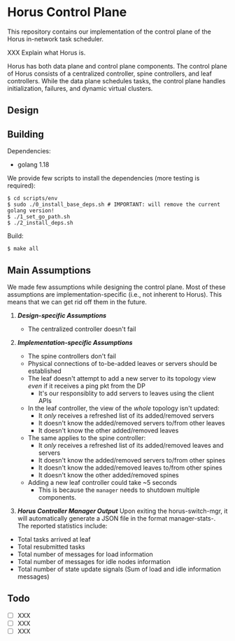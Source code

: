 # Horus Control Plane

This repository contains our implementation of the control plane of the Horus in-network task scheduler. 

XXX Explain what Horus is.

Horus has both data plane and control plane components. 
The control plane of Horus consists of a centralized controller, spine controllers, and leaf controllers. While the data plane schedules tasks, the control plane handles initialization, failures, and dynamic virtual clusters.


## Design


## Building

Dependencies:
- golang 1.18

We provide few scripts to install the dependencies (more testing is required):

    $ cd scripts/env
    $ sudo ./0_install_base_deps.sh # IMPORTANT: will remove the current golang version!
    $ ./1_set_go_path.sh
    $ ./2_install_deps.sh

Build:

    $ make all

## Main Assumptions
We made few assumptions while designing the control plane. Most of these assumptions are implementation-specific (i.e., not inherent to Horus). This means that we can get rid off them in the future.

1. ***Design-specific Assumptions***
    - The centralized controller doesn't fail
2. ***Implementation-specific Assumptions***
    - The spine controllers don't fail
    - Physical connections of to-be-added leaves or servers should be established
    - The leaf doesn't attempt to add a new server to its topology view *even* if it receives a ping pkt from the DP
        - It's our responsiblity to add servers to leaves using the client APIs
    - In the leaf controller, the view of the *whole* topology isn't updated:
        - It *only* receives a refreshed list of its added/removed servers
        - It doesn't know the added/removed servers to/from other leaves
        - It doesn't know the other added/removed leaves
    - The same applies to the spine controller:
        - It *only* receives a refreshed list of its added/removed leaves and servers
        - It doesn't know the added/removed servers to/from other spines
        - It doesn't know the added/removed leaves to/from other spines
        - It doesn't know the other added/removed spines
    - Adding a new leaf controller could take ~5 seconds
        - This is because the `manager` needs to shutdown multiple components.

3. ***Horus Controller Manager Output***
Upon exiting the horus-switch-mgr, it will automatically generate a JSON file in the format manager-stats-<timestamp>. The reported statistics include:

- Total tasks arrived at leaf
- Total resubmitted tasks
- Total number of messages for load information
- Total number of messages for idle nodes information
- Total number of state update signals (Sum of load and idle information messages)

## Todo

- [ ] XXX
- [ ] XXX
- [ ] XXX
